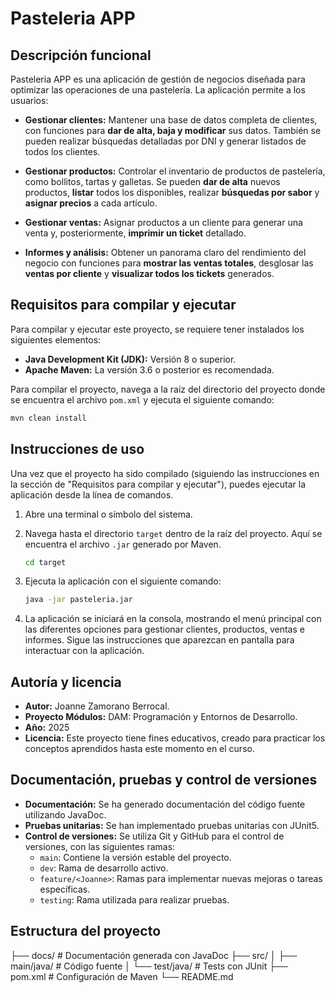 # Pasteleria APP

## Descripción funcional

Pasteleria APP es una aplicación de gestión de negocios diseñada para optimizar las operaciones de una pastelería. La aplicación permite a los usuarios:

- **Gestionar clientes:** Mantener una base de datos completa de clientes, con funciones para **dar de alta, baja y modificar** sus datos. También se pueden realizar búsquedas detalladas por DNI y generar listados de todos los clientes.

- **Gestionar productos:** Controlar el inventario de productos de pastelería, como bollitos, tartas y galletas. Se pueden **dar de alta** nuevos productos, **listar** todos los disponibles, realizar **búsquedas por sabor** y **asignar precios** a cada artículo.

- **Gestionar ventas:** Asignar productos a un cliente para generar una venta y, posteriormente, **imprimir un ticket** detallado.

- **Informes y análisis:** Obtener un panorama claro del rendimiento del negocio con funciones para **mostrar las ventas totales**, desglosar las **ventas por cliente** y **visualizar todos los tickets** generados.

## Requisitos para compilar y ejecutar

Para compilar y ejecutar este proyecto, se requiere tener instalados los siguientes elementos:

* **Java Development Kit (JDK):** Versión 8 o superior.
* **Apache Maven:** La versión 3.6 o posterior es recomendada.

Para compilar el proyecto, navega a la raíz del directorio del proyecto donde se encuentra el archivo `pom.xml` y ejecuta el siguiente comando:

```bash
mvn clean install
```

## Instrucciones de uso

Una vez que el proyecto ha sido compilado (siguiendo las instrucciones en la sección de "Requisitos para compilar y ejecutar"), puedes ejecutar la aplicación desde la línea de comandos.

1.  Abre una terminal o símbolo del sistema.
2.  Navega hasta el directorio `target` dentro de la raíz del proyecto. Aquí se encuentra el archivo `.jar` generado por Maven.

    ```bash
    cd target
    ```

3.  Ejecuta la aplicación con el siguiente comando:

    ```bash
    java -jar pasteleria.jar
    ```

4.  La aplicación se iniciará en la consola, mostrando el menú principal con las diferentes opciones para gestionar clientes, productos, ventas e informes. Sigue las instrucciones que aparezcan en pantalla para interactuar con la aplicación.

## Autoría y licencia

- **Autor:** Joanne Zamorano Berrocal.
- **Proyecto Módulos:** DAM: Programación y Entornos de Desarrollo.
- **Año:** 2025
- **Licencia:** Este proyecto tiene fines educativos, creado para practicar los conceptos aprendidos hasta este momento en el curso. 

## Documentación, pruebas y control de versiones

- **Documentación:** Se ha generado documentación del código fuente utilizando JavaDoc.
- **Pruebas unitarias:** Se han implementado pruebas unitarias con JUnit5.
- **Control de versiones:** Se utiliza Git y GitHub para el control de versiones, con las siguientes ramas:
    - `main`: Contiene la versión estable del proyecto.
    - `dev`: Rama de desarrollo activo.
    - `feature/<Joanne>`: Ramas para implementar nuevas mejoras o tareas específicas.
    - `testing`: Rama utilizada para realizar pruebas.

## Estructura del proyecto

├── docs/                                 # Documentación generada con JavaDoc
├── src/
│   ├── main/java/                        # Código fuente
│   └── test/java/                        # Tests con JUnit
├── pom.xml                               # Configuración de Maven
└── README.md
